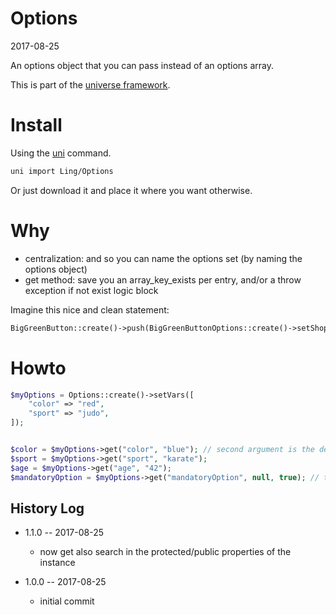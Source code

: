 Options
===========
2017-08-25



An options object that you can pass instead of an options array.


This is part of the [universe framework](https://github.com/karayabin/universe-snapshot).


Install
==========
Using the [uni](https://github.com/lingtalfi/universe-naive-importer) command.
```bash
uni import Ling/Options
```

Or just download it and place it where you want otherwise.


Why
==========

- centralization: and so you can name the options set (by naming the options object)
- get method: save you an array_key_exists per entry, and/or a throw exception if not exist logic block


Imagine this nice and clean statement:

```php
BigGreenButton::create()->push(BigGreenButtonOptions::create()->setShopId("1"));
```




Howto
=======
```php
$myOptions = Options::create()->setVars([
    "color" => "red",
    "sport" => "judo",
]);


$color = $myOptions->get("color", "blue"); // second argument is the default value in case of non existing key
$sport = $myOptions->get("sport", "karate");
$age = $myOptions->get("age", "42");
$mandatoryOption = $myOptions->get("mandatoryOption", null, true); // this throws an exception if the key is not found
```



History Log
------------------

- 1.1.0 -- 2017-08-25

    - now get also search in the protected/public properties of the instance
    
- 1.0.0 -- 2017-08-25

    - initial commit
    
    